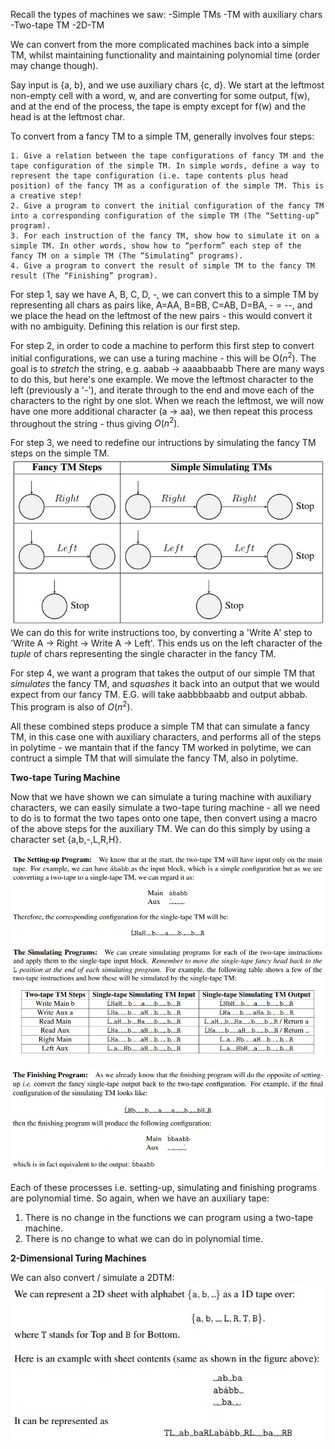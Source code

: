 Recall the types of machines we saw:
-Simple TMs
-TM with auxiliary chars
-Two-tape TM
-2D-TM

We can convert from the more complicated machines back into a simple TM, whilst maintaining functionality and maintaining polynomial time (order may change though).

Say input is {a, b}, and we use auxiliary chars {c, d}. We start at the leftmost non-empty cell with a word, w, and are converting for some output, f(w), and at the end of the process, the tape is empty except for f(w) and the head is at the leftmost char.


To convert from a fancy TM to a simple TM, generally involves four steps:

	1. Give a relation between the tape configurations of fancy TM and the tape configuration of the simple TM. In simple words, define a way to represent the tape configuration (i.e. tape contents plus head position) of the fancy TM as a configuration of the simple TM. This is a creative step! 
	2. Give a program to convert the initial configuration of the fancy TM into a corresponding configuration of the simple TM (The “Setting-up” program). 
	3. For each instruction of the fancy TM, show how to simulate it on a simple TM. In other words, show how to “perform” each step of the fancy TM on a simple TM (The “Simulating” programs). 
	4. Give a program to convert the result of simple TM to the fancy TM result (The “Finishing” program).


For step 1, say we have A, B, C, D, -, we can convert this to a simple TM by representing all chars as pairs like, A=AA, B=BB, C=AB, D=BA, - = --,  and we place the head on the leftmost of the new pairs - this would convert it with no ambiguity. Defining this relation is our first step.

For step 2, in order to code a machine to perform this first step to convert initial configurations, we can use a turing machine - this will be O($n^2$). The goal is to *stretch* the string, e.g. aabab -> aaaabbaabb
There are many ways to do this, but here's one example. We move the leftmost character to the left (previously a '-'), and iterate through to the end and move each of the characters to the right by one slot. When we reach the leftmost, we will now have one more additional character (a -> aa), we then repeat this process throughout the string - thus giving $O(n^2)$.

For step 3, we need to redefine our intructions by simulating the fancy TM steps on the simple TM.
![](Images/chrome_n6HDp6syBK.jpg)
We can do this for write instructions too, by converting a 'Write A' step to 'Write A -> Right -> Write A -> Left'. This ends us on the left character of the *tuple* of chars representing the single character in the fancy TM.

For step 4, we want a program that takes the output of our simple TM that *simulates* the fancy TM, and *squashes* it back into an output that we would expect from our fancy TM. E.G. will take aabbbbaabb and output abbab. This program is also of $O(n^2)$.

All these combined steps produce a simple TM that can simulate a fancy TM, in this case one with auxiliary characters, and performs all of the steps in polytime - we mantain that if the fancy TM worked in polytime, we can contruct a simple TM that will simulate the fancy TM, also in polytime.

**Two-tape Turing Machine**

Now that we have shown we can simulate a turing machine with auxiliary characters, we can easily simulate a two-tape turing machine - all we need to do is to format the two tapes onto one tape, then convert using a macro of the above steps for the auxiliary TM. We can do this simply by using a character set {a,b,-,L,R,H}.

![](Images/chrome_lPfIl9GJZd.jpg)

![](Images/chrome_E69ieEYdnT.jpg)

Each of these processes i.e. setting-up, simulating and finishing programs are polynomial time. So again,
when we have an auxiliary tape:
1. There is no change in the functions we can program using a two-tape machine.
2. There is no change to what we can do in polynomial time.


**2-Dimensional Turing Machines**

We can also convert / simulate a 2DTM:
![](Images/chrome_hJ8x2Woq51.jpg)

